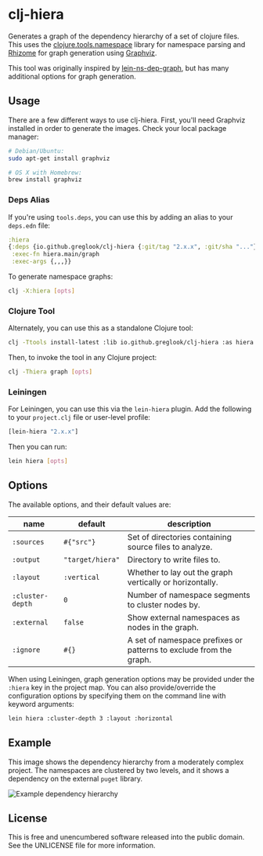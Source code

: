clj-hiera
=========

Generates a graph of the dependency hierarchy of a set of clojure files. This
uses the [clojure.tools.namespace](https://github.com/clojure/tools.namespace)
library for namespace parsing and [Rhizome](https://github.com/ztellman/rhizome)
for graph generation using [Graphviz](http://www.graphviz.org/).

This tool was originally inspired by
[lein-ns-dep-graph](https://github.com/hilverd/lein-ns-dep-graph), but has many
additional options for graph generation.


## Usage

There are a few different ways to use clj-hiera. First, you'll need Graphviz
installed in order to generate the images. Check your local package manager:

```bash
# Debian/Ubuntu:
sudo apt-get install graphviz

# OS X with Homebrew:
brew install graphviz
```

### Deps Alias

If you're using `tools.deps`, you can use this by adding an alias to your
`deps.edn` file:

```clojure
:hiera
{:deps {io.github.greglook/clj-hiera {:git/tag "2.x.x", :git/sha "..."}}
 :exec-fn hiera.main/graph
 :exec-args {,,,}}
```

To generate namespace graphs:

```bash
clj -X:hiera [opts]
```

### Clojure Tool

Alternately, you can use this as a standalone Clojure tool:

```bash
clj -Ttools install-latest :lib io.github.greglook/clj-hiera :as hiera
```

Then, to invoke the tool in any Clojure project:

```bash
clj -Thiera graph [opts]
```

### Leiningen

For Leiningen, you can use this via the `lein-hiera` plugin. Add the following
to your `project.clj` file or user-level profile:

```clojure
[lein-hiera "2.x.x"]
```

Then you can run:

```bash
lein hiera [opts]
```


## Options

The available options, and their default values are:

| name              | default                 | description |
|-------------------|-------------------------|-------------|
| `:sources`        | `#{"src"}`              | Set of directories containing source files to analyze.
| `:output`         | `"target/hiera"`        | Directory to write files to.
| `:layout`         | `:vertical`             | Whether to lay out the graph vertically or horizontally.
| `:cluster-depth`  | `0`                     | Number of namespace segments to cluster nodes by.
| `:external`       | `false`                 | Show external namespaces as nodes in the graph.
| `:ignore`         | `#{}`                   | A set of namespace prefixes or patterns to exclude from the graph.

When using Leiningen, graph generation options may be provided under the
`:hiera` key in the project map. You can also provide/override the
configuration options by specifying them on the command line with keyword
arguments:

```bash
lein hiera :cluster-depth 3 :layout :horizontal
```


## Example

This image shows the dependency hierarchy from a moderately complex project. The
namespaces are clustered by two levels, and it shows a dependency on the external
`puget` library.

![Example dependency hierarchy](doc/example.png)


## License

This is free and unencumbered software released into the public domain.
See the UNLICENSE file for more information.
